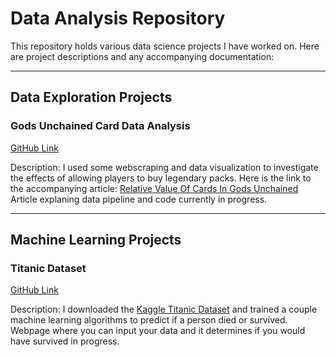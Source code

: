 # Data Analysis Repository

This repository holds various data science projects I have worked on. Here are project descriptions and any accompanying documentation:

---
## **Data Exploration Projects**

### Gods Unchained Card Data Analysis
[GitHub Link](https://github.com/jdmendoza/jdmendoza.github.io/tree/master/card_distribution)

Description: I used some webscraping and data visualization to investigate the effects of allowing players to buy legendary packs.
Here is the link to the accompanying article: [Relative Value Of Cards In Gods Unchained](https://medium.com/@jdannym93/relative-value-of-cards-in-gods-unchained-b875a1cee7e0)  
Article explaning data pipeline and code currently in progress. 

---
## **Machine Learning Projects**

### Titanic Dataset
[GitHub Link](https://github.com/jdmendoza/jdmendoza.github.io/tree/master/titanic_dataset)

Description: I downloaded the [Kaggle Titanic Dataset](https://www.kaggle.com/c/titanic) and trained a couple machine learning algorithms to predict if a person died or survived. 
Webpage where you can input your data and it determines if you would have survived in progress.  
